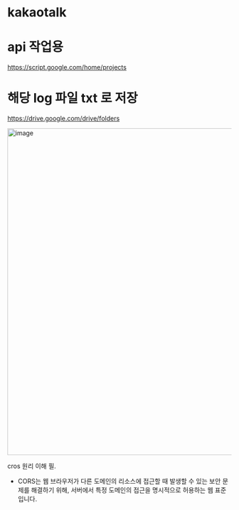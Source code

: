 # kakaotalk




# api 작업용
https://script.google.com/home/projects

# 해당 log 파일 txt 로 저장
https://drive.google.com/drive/folders


<img width="735" alt="image" src="https://github.com/user-attachments/assets/e6919eb9-c812-4ef6-90b7-97beee77b706" />

cros 원리 이해 필.
- CORS는 웹 브라우저가 다른 도메인의 리소스에 접근할 때 발생할 수 있는 보안 문제를 해결하기 위해, 서버에서 특정 도메인의 접근을 명시적으로 허용하는 웹 표준입니다.






